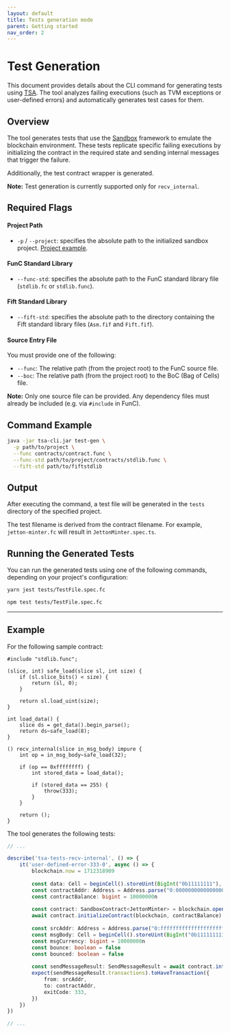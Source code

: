 ```yaml
---
layout: default
title: Tests generation mode
parent: Getting started
nav_order: 2
---
```


# Test Generation

This document provides details about the CLI command for generating tests using [TSA](https://github.com/espritoxyz/tsa). 
The tool analyzes failing executions (such as TVM exceptions or user-defined errors) and automatically generates test cases for them.

## Overview

The tool generates tests that use the [Sandbox](https://github.com/ton-org/sandbox) framework to emulate the blockchain environment. These tests replicate specific failing executions by initializing the contract in the required state and sending internal messages that trigger the failure.

Additionally, the test contract wrapper is generated.

**Note:** Test generation is currently supported only for `recv_internal`.

## Required Flags

#### Project Path
- `-p` / `--project`: specifies the absolute path to the initialized sandbox project. [Project example](https://github.com/espritoxyz/tsa/blob/b76343a20ce5c81e78d3e65873936ee26c148771/tsa-test/src/test/resources/sandbox).

#### FunC Standard Library
- `--func-std`: specifies the absolute path to the FunC standard library file (`stdlib.fc` or `stdlib.func`).

#### Fift Standard Library
- `--fift-std`: specifies the absolute path to the directory containing the Fift standard library files (`Asm.fif` and `Fift.fif`).

#### Source Entry File
You must provide one of the following:
- `--func`: The relative path (from the project root) to the FunC source file.
- `--boc`: The relative path (from the project root) to the BoC (Bag of Cells) file.

**Note:** Only one source file can be provided. Any dependency files must already be included (e.g. via `#include` in FunC).

## Command Example

```bash
java -jar tsa-cli.jar test-gen \
  -p path/to/project \
  --func contracts/contract.func \
  --func-std path/to/project/contracts/stdlib.func \
  --fift-std path/to/fiftstdlib
```

## Output

After executing the command, a test file will be generated in the `tests` directory of the specified project.

The test filename is derived from the contract filename. 
For example, `jetton-minter.fc` will result in `JettonMinter.spec.ts`.

## Running the Generated Tests

You can run the generated tests using one of the following commands, depending on your project's configuration:

```bash
yarn jest tests/TestFile.spec.fc
```

```bash
npm test tests/TestFile.spec.fc
```

---

## Example

For the following sample contract:

```
#include "stdlib.func";

(slice, int) safe_load(slice sl, int size) {
    if (sl.slice_bits() < size) {
        return (sl, 0);
    }

    return sl.load_uint(size);
}

int load_data() {
    slice ds = get_data().begin_parse();
    return ds~safe_load(8);
}

() recv_internal(slice in_msg_body) impure {
    int op = in_msg_body~safe_load(32);

    if (op == 0xffffffff) {
        int stored_data = load_data();

        if (stored_data == 255) {
            throw(333);
        }
    }

    return ();
}
```

The tool generates the following tests:

```ts
// ...

describe('tsa-tests-recv-internal', () => {
    it('user-defined-error-333-0', async () => {
        blockchain.now = 1712318909
        
        const data: Cell = beginCell().storeUint(BigInt("0b11111111"), 8).endCell()
        const contractAddr: Address = Address.parse("0:0000000000000000000000000000000000000000000000000000000000000000")
        const contractBalance: bigint = 10000000n
        
        const contract: SandboxContract<JettonMinter> = blockchain.openContract(new JettonMinter(contractAddr, code, data))
        await contract.initializeContract(blockchain, contractBalance)
        
        const srcAddr: Address = Address.parse("0:ffffffffffffffffffffffffffffffffffffffffffffffffffffffffffffffff")
        const msgBody: Cell = beginCell().storeUint(BigInt("0b11111111111111111111111111111111"), 32).endCell()
        const msgCurrency: bigint = 10000000n
        const bounce: boolean = false
        const bounced: boolean = false
        
        const sendMessageResult: SendMessageResult = await contract.internal(blockchain, srcAddr, msgBody, msgCurrency, bounce, bounced)
        expect(sendMessageResult.transactions).toHaveTransaction({
            from: srcAddr,
            to: contractAddr,
            exitCode: 333,
        })
    })
})

// ...
```
